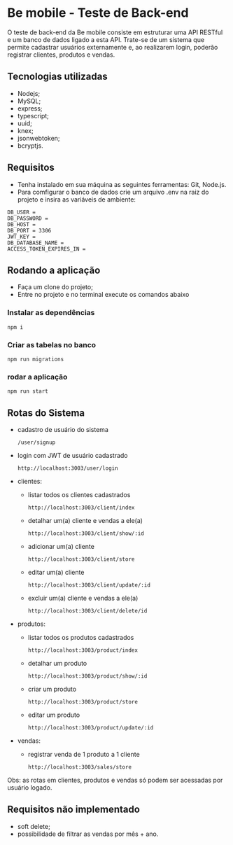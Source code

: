 # Be mobile - Teste de Back-end
O teste de back-end da Be mobile consiste em estruturar uma API RESTful e um banco de dados ligado a esta API. Trate-se de um sistema que permite cadastrar usuários externamente e, ao realizarem login, poderão registrar clientes, produtos e vendas.

## Tecnologias utilizadas
- Nodejs;
- MySQL;
- express;
- typescript;
- uuid;
- knex;
- jsonwebtoken;
- bcryptjs.


## Requisitos
- Tenha instalado em sua máquina as seguintes ferramentas: Git, Node.js.
- Para comfigurar o banco de dados crie um arquivo .env na raiz do projeto e insira as variáveis de ambiente:
```
DB_USER = 
DB_PASSWORD = 
DB_HOST = 
DB_PORT = 3306
JWT_KEY = 
DB_DATABASE_NAME = 
ACCESS_TOKEN_EXPIRES_IN =
```

## Rodando a aplicação
- Faça um clone do projeto;
- Entre no projeto e no terminal execute os comandos abaixo
### Instalar as dependências
```
npm i
```

### Criar as tabelas no banco
```
npm run migrations
```

### rodar a aplicação
```
npm run start
```


## Rotas do Sistema
- cadastro de usuário do sistema
    ```
    /user/signup
    ```

- login com JWT de usuário cadastrado
    ```
    http://localhost:3003/user/login
    ```

- clientes:
    - listar todos os clientes cadastrados
       ```
       http://localhost:3003/client/index
       ```
    - detalhar um(a) cliente e vendas a ele(a)
        ```
        http://localhost:3003/client/show/:id
        ```
    - adicionar um(a) cliente 
        ```
        http://localhost:3003/client/store
        ```
    - editar um(a) cliente
        ```
        http://localhost:3003/client/update/:id
        ```
    - excluir um(a) cliente e vendas a ele(a)
        ```
        http://localhost:3003/client/delete/id
        ```


- produtos:
    - listar todos os produtos cadastrados
        ```
        http://localhost:3003/product/index
        ```
    - detalhar um produto
        ```
        http://localhost:3003/product/show/:id
        ```

    - criar um produto
        ```
        http://localhost:3003/product/store
        ```

    - editar um produto
        ```
        http://localhost:3003/product/update/:id
        ```

- vendas:
    - registrar venda de 1 produto a 1 cliente
        ```
        http://localhost:3003/sales/store
        ```



Obs: as rotas em clientes, produtos e vendas só podem ser acessadas por usuário logado.



## Requisitos não implementado
- soft delete;
- possibilidade de filtrar as vendas por mês + ano.
